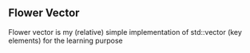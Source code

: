 ## Flower Vector

Flower vector is my (relative) simple implementation of std::vector (key elements) for the learning purpose


